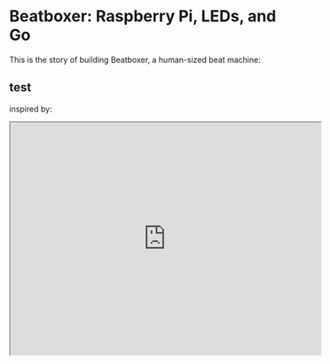# Beatboxer: Raspberry Pi, LEDs, and Go

This is the story of building Beatboxer, a human-sized beat machine:



## test

inspired by:

<iframe width="560" height="420" src="https://www.youtube.com/watch?v=6O_92BTrUcA"></iframe>
